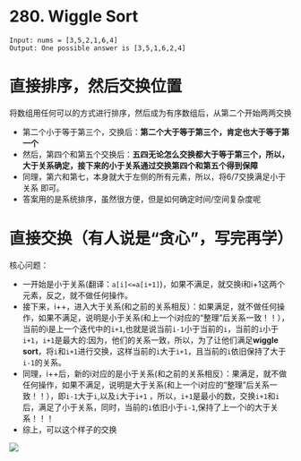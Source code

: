 # 280. Wiggle Sort
```
Input: nums = [3,5,2,1,6,4]
Output: One possible answer is [3,5,1,6,2,4]
```
# 直接排序，然后交换位置

将数组用任何可以的方式进行排序，然后成为有序数组后，从第二个开始两两交换
* 第二个小于等于第三个，交换后：**第二个大于等于第三个，肯定也大于等于第一个**
* 然后，第四个和第五个交换后：**五四无论怎么交换都大于等于第三个，所以，大于关系确定，接下来的小于关系通过交换第四个和第五个得到保障**
* 同理，第六和第七，本身就大于左侧的所有元素，所以，将6/7交换满足小于关系 即可。
* 答案用的是系统排序，虽然很方便，但是如何确定时间/空间复杂度呢

# 直接交换（有人说是“贪心”，写完再学）
核心问题：
* 一开始是小于关系(翻译：```a[i]<=a[i+1]```)，如果不满足，就交换i和i+1这两个元素，反之，就不做任何操作。
* 接下来，i++，进入大于关系(和之前的关系相反）：如果满足，就不做任何操作，如果不满足，说明是小于关系(和上一个i对应的“整理”后关系一致！！），当前的i是上一个迭代中的```i+1```,也就是说当前```i-1```小于当前的```i```，当前的```i```小于```i+1```，```i+1```是最大的:因为，他们的关系一致，所以，为了让他们满足**wiggle sort**，将```i```和```i+1```进行交换，这样当前的```i```大于```i+1```，且当前的```i```依旧保持了大于```i-1```的关系。
* 同理，i++后，新的i对应的是小于关系(和之前的关系相反）：果满足，就不做任何操作，如果不满足，说明是大于关系(和上一个i对应的“整理”后关系一致！！），即```i-1```大于```i```,以及```i```大于```i+1``` ，所以，```i+1```是最小的数，交换```i+1```和```i```后，满足了小于关系，同时，当前的```i```依旧小于```i-1```,保持了上一个i的大于关系！！！
* 综上，可以这个样子的交换

![](https://tva1.sinaimg.cn/large/007S8ZIlgy1gemdvgc73zj31ds0u0npd.jpg)
